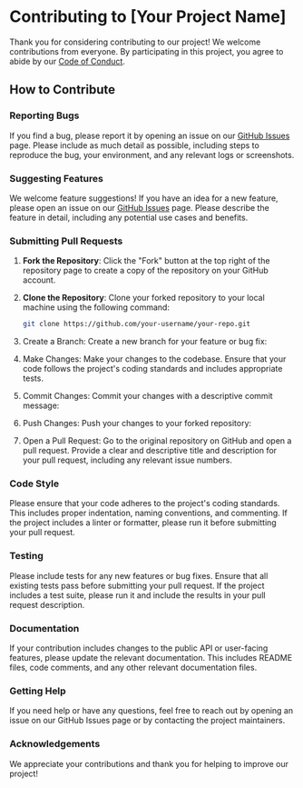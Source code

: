 # Contributing to [Your Project Name]

Thank you for considering contributing to our project! We welcome contributions from everyone. By participating in this project, you agree to abide by our [Code of Conduct](CODE_OF_CONDUCT.md).

## How to Contribute

### Reporting Bugs

If you find a bug, please report it by opening an issue on our [GitHub Issues](https://github.com/your-repo/issues) page. Please include as much detail as possible, including steps to reproduce the bug, your environment, and any relevant logs or screenshots.

### Suggesting Features

We welcome feature suggestions! If you have an idea for a new feature, please open an issue on our [GitHub Issues](https://github.com/your-repo/issues) page. Please describe the feature in detail, including any potential use cases and benefits.

### Submitting Pull Requests

1. **Fork the Repository**: Click the "Fork" button at the top right of the repository page to create a copy of the repository on your GitHub account.

2. **Clone the Repository**: Clone your forked repository to your local machine using the following command:
   ```sh
   git clone https://github.com/your-username/your-repo.git

3. Create a Branch: Create a new branch for your feature or bug fix:

4. Make Changes: Make your changes to the codebase. Ensure that your code follows the project's coding standards and includes appropriate tests.

5. Commit Changes: Commit your changes with a descriptive commit message:

6. Push Changes: Push your changes to your forked repository:

7. Open a Pull Request: Go to the original repository on GitHub and open a pull request. Provide a clear and descriptive title and description for your pull request, including any relevant issue numbers.

### Code Style
Please ensure that your code adheres to the project's coding standards. This includes proper indentation, naming conventions, and commenting. If the project includes a linter or formatter, please run it before submitting your pull request.

### Testing
Please include tests for any new features or bug fixes. Ensure that all existing tests pass before submitting your pull request. If the project includes a test suite, please run it and include the results in your pull request description.

### Documentation
If your contribution includes changes to the public API or user-facing features, please update the relevant documentation. This includes README files, code comments, and any other relevant documentation files.

### Getting Help
If you need help or have any questions, feel free to reach out by opening an issue on our GitHub Issues page or by contacting the project maintainers.

### Acknowledgements
We appreciate your contributions and thank you for helping to improve our project!
